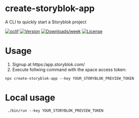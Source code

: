 create-storyblok-app
====================

A CLI to quickly start a Storyblok project

[![oclif](https://img.shields.io/badge/cli-oclif-brightgreen.svg)](https://oclif.io)
[![Version](https://img.shields.io/npm/v/create-storyblok-app.svg)](https://npmjs.org/package/create-storyblok-app)
[![Downloads/week](https://img.shields.io/npm/dw/create-storyblok-app.svg)](https://npmjs.org/package/create-storyblok-app)
[![License](https://img.shields.io/npm/l/create-storyblok-app.svg)](https://github.com/storyblok/create-storyblok-app/blob/master/package.json)

# Usage

1. Signup at https:/app.storyblok.com/
2. Execute follwing command with the space access token:

```sh-session
npx create-storyblok-app --key YOUR_STORYBLOK_PREVIEW_TOKEN
```


# Local usage

```sh-session
 ./bin/run --key YOUR_STORYBLOK_PREVIEW_TOKEN
```
